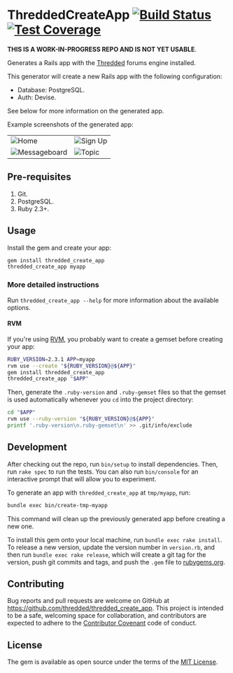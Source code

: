 # ThreddedCreateApp [![Build Status](https://travis-ci.org/thredded/thredded_create_app.svg?branch=master)](https://travis-ci.org/thredded/thredded_create_app) [![Test Coverage](https://codeclimate.com/github/thredded/thredded_create_app/badges/coverage.svg)](https://codeclimate.com/github/thredded/thredded_create_app/coverage)

**THIS IS A WORK-IN-PROGRESS REPO AND IS NOT YET USABLE**.

Generates a Rails app with the [Thredded](https://github.com/thredded/thredded) forums engine installed.

This generator will create a new Rails app with the following configuration:

* Database: PostgreSQL.
* Auth: Devise.

See below for more information on the generated app.

Example screenshots of the generated app:

<table>
  <tr>
    <td><img alt="Home" src="https://cloud.githubusercontent.com/assets/216339/19858280/23072dd8-9f3e-11e6-8d71-e977a4a67f0f.png"></td>
    <td><img alt="Sign Up" src="https://cloud.githubusercontent.com/assets/216339/19858282/231bb06e-9f3e-11e6-8e51-a293523b7034.png"></td>
  </tr>
  <tr>
    <td><img alt="Messageboard" src="https://cloud.githubusercontent.com/assets/216339/19858469/c592413c-9f3e-11e6-827d-b530f3ee2850.png"></td>
    <td><img alt="Topic" src="https://cloud.githubusercontent.com/assets/216339/19858284/232107e4-9f3e-11e6-8c5f-8a8f927f2922.png"></td>
  </tr>
</table>

## Pre-requisites

1. Git.
2. PostgreSQL.
3. Ruby 2.3+.

## Usage

Install the gem and create your app:

```bash
gem install thredded_create_app
thredded_create_app myapp
```

### More detailed instructions

Run `thredded_create_app --help` for more information about the available
options.

#### RVM

If you're using [RVM](https://rvm.io/), you probably want to create a
gemset before creating your app:

 ```bash
 RUBY_VERSION=2.3.1 APP=myapp
 rvm use --create "${RUBY_VERSION}@${APP}"
 gem install thredded_create_app
 thredded_create_app "$APP"
 ```
   
Then, generate the `.ruby-version` and `.ruby-gemset` files so that the gemset
is used automatically whenever you `cd` into the project directory:
 
 ```bash
 cd "$APP"
 rvm use --ruby-version "${RUBY_VERSION}@${APP}"
 printf '.ruby-version\n.ruby-gemset\n' >> .git/info/exclude
 ```

## Development

After checking out the repo, run `bin/setup` to install dependencies. Then, run `rake spec` to run the tests.
You can also run `bin/console` for an interactive prompt that will allow you to experiment.

To generate an app with `thredded_create_app` at `tmp/myapp`, run:

```sh
bundle exec bin/create-tmp-myapp
```

This command will clean up the previously generated app before creating a new one.

To install this gem onto your local machine, run `bundle exec rake install`.
To release a new version, update the version number in `version.rb`, and then run `bundle exec rake release`,
which will create a git tag for the version, push git commits and tags, and push the `.gem` file to
[rubygems.org](https://rubygems.org).

## Contributing

Bug reports and pull requests are welcome on GitHub at https://github.com/thredded/thredded_create_app.
This project is intended to be a safe, welcoming space for collaboration, and contributors are expected to adhere to the
[Contributor Covenant](http://contributor-covenant.org) code of conduct.


## License

The gem is available as open source under the terms of the [MIT License](http://opensource.org/licenses/MIT).

